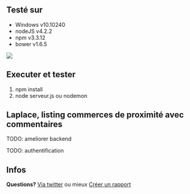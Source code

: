 ## Testé sur ##
- Windows v10.10240
- nodeJS v4.2.2
- npm v3.3.12
- bower v1.6.5


![](http://ondego.be/divers/laplace.png)

## Executer et tester ##
1. npm install
2. node serveur.js ou nodemon

<h2>Laplace, listing commerces de proximité avec commentaires</h2>
<p>TODO: ameliorer backend</p>
<p>TODO: authentification</p>

## Infos ##
**Questions?** [Via twitter](https://twitter.com/Marcpowo) ou mieux [Créer un rapport](https://github.com/powolnymarcel/siteExpressReparationPC/issues)
